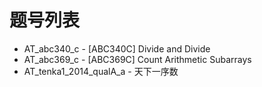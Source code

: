 # 题号列表

- AT_abc340_c - [ABC340C] Divide and Divide
- AT_abc369_c - [ABC369C] Count Arithmetic Subarrays
- AT_tenka1_2014_qualA_a - 天下一序数
